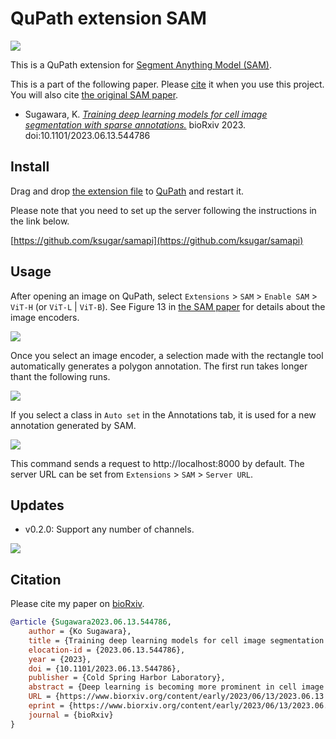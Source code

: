 # QuPath extension SAM

![](https://github.com/ksugar/samapi/releases/download/assets/qupath-samapi.gif)

This is a QuPath extension for [Segment Anything Model (SAM)](https://github.com/facebookresearch/segment-anything).

This is a part of the following paper. Please [cite](#citation) it when you use this project. You will also cite [the original SAM paper](https://arxiv.org/abs/2304.02643).

- Sugawara, K. [*Training deep learning models for cell image segmentation with sparse annotations.*](https://biorxiv.org/cgi/content/short/2023.06.13.544786v1) bioRxiv 2023. doi:10.1101/2023.06.13.544786

## Install

Drag and drop [the extension file](https://github.com/ksugar/qupath-extension-sam/releases/download/v0.2.0/qupath-extension-sam-0.2.0.jar) to [QuPath](https://qupath.github.io) and restart it.

Please note that you need to set up the server following the instructions in the link below.

[https://github.com/ksugar/samapi](https://github.com/ksugar/samapi)

## Usage

After opening an image on QuPath, select `Extensions` > `SAM` > `Enable SAM` > `ViT-H` (or `ViT-L` | `ViT-B`). See Figure 13 in [the SAM paper](https://arxiv.org/abs/2304.02643) for details about the image encoders.

![](https://github.com/ksugar/qupath-extension-sam/releases/download/assets/qupath-sam-enable.gif)

Once you select an image encoder, a selection made with the rectangle tool automatically generates a polygon annotation. The first run takes longer thant the following runs.

![](https://github.com/ksugar/qupath-extension-sam/releases/download/assets/qupath-sam-init.gif)

If you select a class in `Auto set` in the Annotations tab, it is used for a new annotation generated by SAM.

![](https://github.com/ksugar/qupath-extension-sam/releases/download/assets/qupath-extension-sam-class-auto-set.gif)

This command sends a request to http://localhost:8000 by default. The server URL can be set from `Extensions` > `SAM` > `Server URL`.

## Updates

- v0.2.0: Support any number of channels.

![](https://github.com/ksugar/qupath-extension-sam/releases/download/assets/qupath-sam-5channels-1080p.gif)

## Citation

Please cite my paper on [bioRxiv](https://biorxiv.org/cgi/content/short/2023.06.13.544786v1).

```.bib
@article {Sugawara2023.06.13.544786,
	author = {Ko Sugawara},
	title = {Training deep learning models for cell image segmentation with sparse annotations},
	elocation-id = {2023.06.13.544786},
	year = {2023},
	doi = {10.1101/2023.06.13.544786},
	publisher = {Cold Spring Harbor Laboratory},
	abstract = {Deep learning is becoming more prominent in cell image analysis. However, collecting the annotated data required to train efficient deep-learning models remains a major obstacle. I demonstrate that functional performance can be achieved even with sparsely annotated data. Furthermore, I show that the selection of sparse cell annotations significantly impacts performance. I modified Cellpose and StarDist to enable training with sparsely annotated data and evaluated them in conjunction with ELEPHANT, a cell tracking algorithm that internally uses U-Net based cell segmentation. These results illustrate that sparse annotation is a generally effective strategy in deep learning-based cell image segmentation. Finally, I demonstrate that with the help of the Segment Anything Model (SAM), it is feasible to build an effective deep learning model of cell image segmentation from scratch just in a few minutes.Competing Interest StatementKS is employed part-time by LPIXEL Inc.},
	URL = {https://www.biorxiv.org/content/early/2023/06/13/2023.06.13.544786},
	eprint = {https://www.biorxiv.org/content/early/2023/06/13/2023.06.13.544786.full.pdf},
	journal = {bioRxiv}
}
```